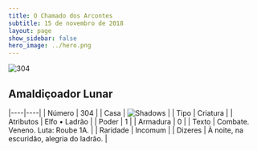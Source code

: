 ```yaml
---
title: O Chamado dos Arcontes
subtitle: 15 de novembro de 2018
layout: page
show_sidebar: false
hero_image: ../hero.png
---
```


![304](https://cdn.keyforgegame.com/media/card_front/pt/341_304_3QMPPH48XHXJ_pt.png)

## Amaldiçoador Lunar

|----|----|
| Número | 304 |
| Casa | ![Shadows](https://archonarcana.com/images/thumb/e/ee/Shadows.png/22px-Shadows.png "Sombras") |
| Tipo | Criatura |
| Atributos | Elfo • Ladrão |
| Poder | 1 |
| Armadura | 0 |
| Texto | Combate. Veneno. Luta: Roube 1A. |
| Raridade | Incomum |
| Dizeres | À noite, na escuridão, alegria do ladrão. |

